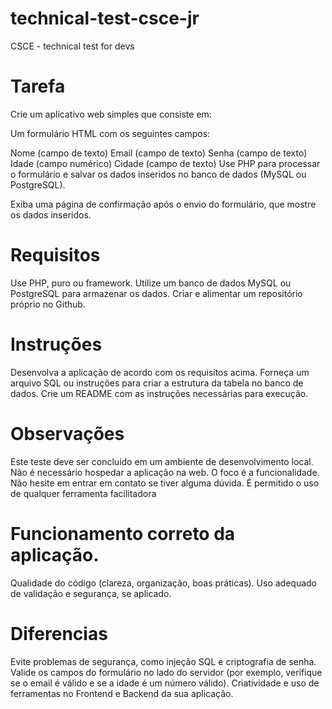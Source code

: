 # technical-test-csce-jr
CSCE - technical test for devs


# Tarefa
Crie um aplicativo web simples que consiste em:

Um formulário HTML com os seguintes campos:

Nome (campo de texto)
Email (campo de texto)
Senha (campo de texto)
Idade (campo numérico)
Cidade (campo de texto)
Use PHP para processar o formulário e salvar os dados inseridos no banco de dados (MySQL ou PostgreSQL).

Exiba uma página de confirmação após o envio do formulário, que mostre os dados inseridos.

# Requisitos
Use PHP, puro ou framework.
Utilize um banco de dados MySQL ou PostgreSQL para armazenar os dados.
Criar e alimentar um repositório próprio no Github.

# Instruções
Desenvolva a aplicação de acordo com os requisitos acima.
Forneça um arquivo SQL ou instruções para criar a estrutura da tabela no banco de dados.
Crie um README com as instruções necessárias para execução.

# Observações
Este teste deve ser concluído em um ambiente de desenvolvimento local.
Não é necessário hospedar a aplicação na web. O foco é a funcionalidade.
Não hesite em entrar em contato se tiver alguma dúvida.
É permitido o uso de qualquer ferramenta facilitadora

# Funcionamento correto da aplicação.
Qualidade do código (clareza, organização, boas práticas).
Uso adequado de validação e segurança, se aplicado.

# Diferencias
Evite problemas de segurança, como injeção SQL e criptografia de senha.
Valide os campos do formulário no lado do servidor (por exemplo, verifique se o email é válido e se a idade é um número válido).
Criatividade e uso de ferramentas no Frontend e Backend da sua aplicação.
